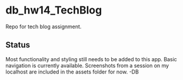 # db_hw14_TechBlog
Repo for tech blog assignment.

## Status

Most functionality and styling still needs to be added to this app. Basic navigation is currently available. Screenshots from a session on my localhost are included in the assets folder for now. -DB